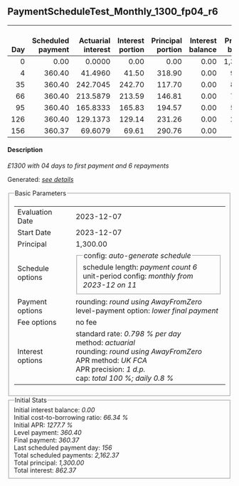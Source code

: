<h2>PaymentScheduleTest_Monthly_1300_fp04_r6</h2>
<table>
    <thead style="vertical-align: bottom;">
        <th style="text-align: right;">Day</th>
        <th style="text-align: right;">Scheduled payment</th>
        <th style="text-align: right;">Actuarial interest</th>
        <th style="text-align: right;">Interest portion</th>
        <th style="text-align: right;">Principal portion</th>
        <th style="text-align: right;">Interest balance</th>
        <th style="text-align: right;">Principal balance</th>
        <th style="text-align: right;">Total actuarial interest</th>
        <th style="text-align: right;">Total interest</th>
        <th style="text-align: right;">Total principal</th>
    </thead>
    <tr style="text-align: right;">
        <td class="ci00">0</td>
        <td class="ci01" style="white-space: nowrap;">0.00</td>
        <td class="ci02">0.0000</td>
        <td class="ci03">0.00</td>
        <td class="ci04">0.00</td>
        <td class="ci05">0.00</td>
        <td class="ci06">1,300.00</td>
        <td class="ci07">0.0000</td>
        <td class="ci08">0.00</td>
        <td class="ci09">0.00</td>
    </tr>
    <tr style="text-align: right;">
        <td class="ci00">4</td>
        <td class="ci01" style="white-space: nowrap;">360.40</td>
        <td class="ci02">41.4960</td>
        <td class="ci03">41.50</td>
        <td class="ci04">318.90</td>
        <td class="ci05">0.00</td>
        <td class="ci06">981.10</td>
        <td class="ci07">41.4960</td>
        <td class="ci08">41.50</td>
        <td class="ci09">318.90</td>
    </tr>
    <tr style="text-align: right;">
        <td class="ci00">35</td>
        <td class="ci01" style="white-space: nowrap;">360.40</td>
        <td class="ci02">242.7045</td>
        <td class="ci03">242.70</td>
        <td class="ci04">117.70</td>
        <td class="ci05">0.00</td>
        <td class="ci06">863.40</td>
        <td class="ci07">284.2005</td>
        <td class="ci08">284.20</td>
        <td class="ci09">436.60</td>
    </tr>
    <tr style="text-align: right;">
        <td class="ci00">66</td>
        <td class="ci01" style="white-space: nowrap;">360.40</td>
        <td class="ci02">213.5879</td>
        <td class="ci03">213.59</td>
        <td class="ci04">146.81</td>
        <td class="ci05">0.00</td>
        <td class="ci06">716.59</td>
        <td class="ci07">497.7884</td>
        <td class="ci08">497.79</td>
        <td class="ci09">583.41</td>
    </tr>
    <tr style="text-align: right;">
        <td class="ci00">95</td>
        <td class="ci01" style="white-space: nowrap;">360.40</td>
        <td class="ci02">165.8333</td>
        <td class="ci03">165.83</td>
        <td class="ci04">194.57</td>
        <td class="ci05">0.00</td>
        <td class="ci06">522.02</td>
        <td class="ci07">663.6217</td>
        <td class="ci08">663.62</td>
        <td class="ci09">777.98</td>
    </tr>
    <tr style="text-align: right;">
        <td class="ci00">126</td>
        <td class="ci01" style="white-space: nowrap;">360.40</td>
        <td class="ci02">129.1373</td>
        <td class="ci03">129.14</td>
        <td class="ci04">231.26</td>
        <td class="ci05">0.00</td>
        <td class="ci06">290.76</td>
        <td class="ci07">792.7590</td>
        <td class="ci08">792.76</td>
        <td class="ci09">1,009.24</td>
    </tr>
    <tr style="text-align: right;">
        <td class="ci00">156</td>
        <td class="ci01" style="white-space: nowrap;">360.37</td>
        <td class="ci02">69.6079</td>
        <td class="ci03">69.61</td>
        <td class="ci04">290.76</td>
        <td class="ci05">0.00</td>
        <td class="ci06">0.00</td>
        <td class="ci07">862.3669</td>
        <td class="ci08">862.37</td>
        <td class="ci09">1,300.00</td>
    </tr>
</table>
<h4>Description</h4>
<p><i>£1300 with 04 days to first payment and 6 repayments</i></p>
<p>Generated: <i><a href="../GeneratedDate.html">see details</a></i></p>
<fieldset><legend>Basic Parameters</legend>
<table>
    <tr>
        <td>Evaluation Date</td>
        <td>2023-12-07</td>
    </tr>
    <tr>
        <td>Start Date</td>
        <td>2023-12-07</td>
    </tr>
    <tr>
        <td>Principal</td>
        <td>1,300.00</td>
    </tr>
    <tr>
        <td>Schedule options</td>
        <td>
            <fieldset>
                <legend>config: <i>auto-generate schedule</i></legend>
                <div>schedule length: <i><i>payment count</i> 6</i></div>
                <div>unit-period config: <i>monthly from 2023-12 on 11</i></div>
            </fieldset>
        </td>
    </tr>
    <tr>
        <td>Payment options</td>
        <td>
            <div>
                <div>rounding: <i>round using AwayFromZero</i></div>
                <div>level-payment option: <i>lower&nbsp;final&nbsp;payment</i></div>
            </div>
        </td>
    </tr>
    <tr>
        <td>Fee options</td>
        <td>no fee
        </td>
    </tr>
    <tr>
        <td>Interest options</td>
        <td>
            <div>
                <div>standard rate: <i>0.798 % per day</i></div>
                <div>method: <i>actuarial</i></div>
                <div>rounding: <i>round using AwayFromZero</i></div>
                <div>APR method: <i>UK FCA</i></div>
                <div>APR precision: <i>1 d.p.</i></div>
                <div>cap: <i>total 100 %; daily 0.8 %</div>
            </div>
        </td>
    </tr>
</table></fieldset>
<fieldset><legend>Initial Stats</legend>
<div>
    <div>Initial interest balance: <i>0.00</i></div>
    <div>Initial cost-to-borrowing ratio: <i>66.34 %</i></div>
    <div>Initial APR: <i>1277.7 %</i></div>
    <div>Level payment: <i>360.40</i></div>
    <div>Final payment: <i>360.37</i></div>
    <div>Last scheduled payment day: <i>156</i></div>
    <div>Total scheduled payments: <i>2,162.37</i></div>
    <div>Total principal: <i>1,300.00</i></div>
    <div>Total interest: <i>862.37</i></div>
</div></fieldset>